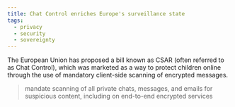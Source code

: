 ```yaml
---
title: Chat Control enriches Europe's surveillance state
tags:
  - privacy
  - security
  - sovereignty
---
```

The European Union has proposed a bill known as CSAR (often referred to as Chat Control), which was marketed as a way to protect children online through the use of mandatory client-side scanning of encrypted messages.

> mandate scanning of all private chats, messages, and emails for suspicious content, including on end-to-end encrypted services
